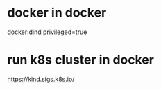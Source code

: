 # docker in docker
docker:dind 
privileged=true

# run k8s cluster in docker 
https://kind.sigs.k8s.io/
